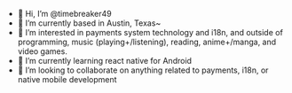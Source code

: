 - 👋 Hi, I’m @timebreaker49
- 🤠 I’m currently based in Austin, Texas~
- 👀 I’m interested in payments system technology and i18n, and outside of programming, music (playing+/listening), reading, anime+/manga, and video games.
- 🌱 I’m currently learning react native for Android
- 💞️ I’m looking to collaborate on anything related to payments, i18n, or native mobile development

<!---
timebreaker49/timebreaker49 is a ✨ special ✨ repository because its `README.md` (this file) appears on your GitHub profile.
You can click the Preview link to take a look at your changes.
--->
